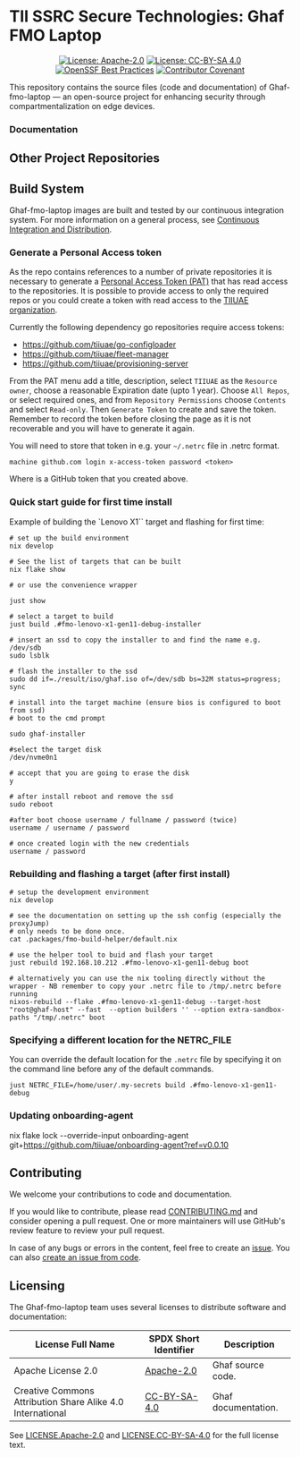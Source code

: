 <!--
    Copyright 2022-2025 TII (SSRC) and the Ghaf contributors
    SPDX-License-Identifier: CC-BY-SA-4.0
-->

# TII SSRC Secure Technologies: Ghaf FMO Laptop

<div align="center">

[![License: Apache-2.0](https://img.shields.io/badge/License-Apache--2.0-darkgreen.svg)](./LICENSES/LICENSE.Apache-2.0) [![License: CC-BY-SA 4.0](https://img.shields.io/badge/License-CC--BY--SA--4.0-orange.svg)](./LICENSES/LICENSE.CC-BY-SA-4.0) [![OpenSSF Best Practices](https://www.bestpractices.dev/projects/10193/badge)](https://www.bestpractices.dev/projects/10193) [![Contributor Covenant](https://img.shields.io/badge/Contributor%20Covenant-2.1-4baaaa.svg)](./CODE_OF_CONDUCT.md) 

</div>

This repository contains the source files (code and documentation) of Ghaf-fmo-laptop — an open-source project for enhancing security through compartmentalization on edge devices.



### Documentation



## Other Project Repositories


## Build System

Ghaf-fmo-laptop images are built and tested by our continuous integration system. For more information on a general process, see [Continuous Integration and Distribution](https://tiiuae.github.io/ghaf/scs/ci-cd-system.html).

### Generate a Personal Access token

As the repo contains references to a number of private repositories it is necessary to generate a [Personal Access Token (PAT)](https://github.com/settings/personal-access-tokens/new) that has read access to the repositories. It is possible to provide access to only the required repos or you could create a token with read access to the [TIIUAE organization](https://github.com/tiiuae).

Currently the following dependency go repositories require access tokens:

* https://github.com/tiiuae/go-configloader
* https://github.com/tiiuae/fleet-manager
* https://github.com/tiiuae/provisioning-server

From the PAT menu add a title, description, select `TIIUAE` as the `Resource owner`, choose a reasonable Expiration date (upto 1 year). Choose `All Repos`, or select required ones, and from `Repository Permissions` choose `Contents` and select `Read-only`. Then `Generate Token` to create and save the token. Remember to record the token before closing the page as it is not recoverable and you will have to generate it again.

You will need to store that token in e.g. your `~/.netrc` file in .netrc format.

`machine github.com login x-access-token password <token>`

Where <token> is a GitHub token that you created above.

### Quick start guide for first time install

Example of building the `Lenovo X1`` target and flashing for first time:

``` shell
# set up the build environment
nix develop

# See the list of targets that can be built
nix flake show

# or use the convenience wrapper

just show

# select a target to build
just build .#fmo-lenovo-x1-gen11-debug-installer

# insert an ssd to copy the installer to and find the name e.g. /dev/sdb
sudo lsblk

# flash the installer to the ssd
sudo dd if=./result/iso/ghaf.iso of=/dev/sdb bs=32M status=progress; sync

# install into the target machine (ensure bios is configured to boot from ssd)
# boot to the cmd prompt

sudo ghaf-installer

#select the target disk
/dev/nvme0n1

# accept that you are going to erase the disk
y

# after install reboot and remove the ssd
sudo reboot

#after boot choose username / fullname / password (twice)
username / username / password

# once created login with the new credentials
username / password

```

### Rebuilding and flashing a target (after first install)

``` shell
# setup the development environment
nix develop

# see the documentation on setting up the ssh config (especially the proxyJump)
# only needs to be done once.
cat .packages/fmo-build-helper/default.nix

# use the helper tool to buid and flash your target
just rebuild 192.168.10.212 .#fmo-lenovo-x1-gen11-debug boot

# alternatively you can use the nix tooling directly without the wrapper - NB remember to copy your .netrc file to /tmp/.netrc before running
nixos-rebuild --flake .#fmo-lenovo-x1-gen11-debug --target-host "root@ghaf-host" --fast  --option builders '' --option extra-sandbox-paths "/tmp/.netrc" boot

```

### Specifying a different location for the NETRC_FILE

You can override the default location for the `.netrc` file by specifying it on the command line before any of the default commands.

``` shell
just NETRC_FILE=/home/user/.my-secrets build .#fmo-lenovo-x1-gen11-debug

```

### Updating onboarding-agent

nix flake lock --override-input onboarding-agent git+https://github.com/tiiuae/onboarding-agent?ref=v0.0.10

## Contributing

We welcome your contributions to code and documentation.

If you would like to contribute, please read [CONTRIBUTING.md](CONTRIBUTING.md) and consider opening a pull request. One or more maintainers will use GitHub's review feature to review your pull request.

In case of any bugs or errors in the content, feel free to create an [issue](https://github.com/tiiuae/ghaf-fmo-laptop/issues). You can also [create an issue from code](https://docs.github.com/en/issues/tracking-your-work-with-issues/creating-an-issue#creating-an-issue-from-code).


## Licensing

The Ghaf-fmo-laptop team uses several licenses to distribute software and documentation:

| License Full Name | SPDX Short Identifier | Description |
| -------- | ----------- | ----------- |
| Apache License 2.0 | [Apache-2.0](https://spdx.org/licenses/Apache-2.0.html) | Ghaf source code. |
| Creative Commons Attribution Share Alike 4.0 International | [CC-BY-SA-4.0](https://spdx.org/licenses/CC-BY-SA-4.0.html) | Ghaf documentation. |

See [LICENSE.Apache-2.0](./LICENSES/Apache-2.0.txt) and [LICENSE.CC-BY-SA-4.0](./LICENSES/CC-BY-SA-4.0.txt) for the full license text.
